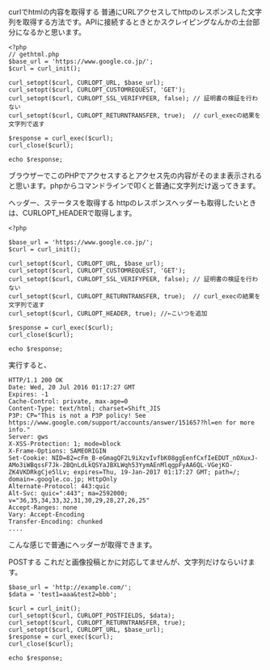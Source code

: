 curlでhtmlの内容を取得する
普通にURLアクセスしてhttpのレスポンスした文字列を取得する方法です。APIに接続するときとかスクレイピングなんかの土台部分になるかと思います。

~~~
<?php
// gethtml.php
$base_url = 'https://www.google.co.jp/';
$curl = curl_init();

curl_setopt($curl, CURLOPT_URL, $base_url);
curl_setopt($curl, CURLOPT_CUSTOMREQUEST, 'GET');
curl_setopt($curl, CURLOPT_SSL_VERIFYPEER, false); // 証明書の検証を行わない
curl_setopt($curl, CURLOPT_RETURNTRANSFER, true);  // curl_execの結果を文字列で返す

$response = curl_exec($curl);
curl_close($curl);

echo $response;
~~~

ブラウザーでこのPHPでアクセスするとアクセス先の内容がそのまま表示されると思います。phpからコマンドラインで叩くと普通に文字列だけ返ってきます。

ヘッダー、ステータスを取得する
httpのレスポンスヘッダーも取得したいときは、CURLOPT_HEADERで取得します。

~~~
<?php

$base_url = 'https://www.google.co.jp/';
$curl = curl_init();

curl_setopt($curl, CURLOPT_URL, $base_url);
curl_setopt($curl, CURLOPT_CUSTOMREQUEST, 'GET');
curl_setopt($curl, CURLOPT_SSL_VERIFYPEER, false); // 証明書の検証を行わない
curl_setopt($curl, CURLOPT_RETURNTRANSFER, true);  // curl_execの結果を文字列で返す
curl_setopt($curl, CURLOPT_HEADER, true); //←こいつを追加

$response = curl_exec($curl);
curl_close($curl);

echo $response;
~~~

実行すると、

~~~
HTTP/1.1 200 OK
Date: Wed, 20 Jul 2016 01:17:27 GMT
Expires: -1
Cache-Control: private, max-age=0
Content-Type: text/html; charset=Shift_JIS
P3P: CP="This is not a P3P policy! See https://www.google.com/support/accounts/answer/151657?hl=en for more info."
Server: gws
X-XSS-Protection: 1; mode=block
X-Frame-Options: SAMEORIGIN
Set-Cookie: NID=82=cFm_B-eGmagQF2L9iXzvIvfbK08ggEenfCxfIeEDUT_nOXuxJ-AMo3iWBqssF7Jk-2BQnLdLkQSYaJBXLWqh53YymAEnMlqgpFyAA6QL-VGejKO-ZK4VKDRkgCje5lLv; expires=Thu, 19-Jan-2017 01:17:27 GMT; path=/; domain=.google.co.jp; HttpOnly
Alternate-Protocol: 443:quic
Alt-Svc: quic=":443"; ma=2592000; v="36,35,34,33,32,31,30,29,28,27,26,25"
Accept-Ranges: none
Vary: Accept-Encoding
Transfer-Encoding: chunked
....
~~~

こんな感じで普通にヘッダーが取得できます。

POSTする
これだと画像投稿とかに対応してませんが、文字列だけならいけます。

~~~
$base_url = 'http://example.com/';
$data = 'test1=aaa&test2=bbb';

$curl = curl_init();
curl_setopt($curl, CURLOPT_POSTFIELDS, $data);
curl_setopt($curl, CURLOPT_RETURNTRANSFER, true);
curl_setopt($curl, CURLOPT_URL, $base_url);
$response = curl_exec($curl);
curl_close($curl);

echo $response;
~~~
